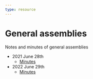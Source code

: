 ```yaml
---
type: resource
---
```


# General assemblies

Notes and minutes of general assemblies

* 2021 June 28th
  * [Minutes](minutes-28-06-2021.md)
* 2022 June 29th
  * [Minutes](minutes-2022-06-29.md)
